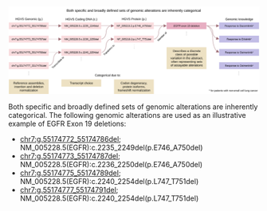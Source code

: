 ![Fig. 1](fig-1.svg)

Both specific and broadly defined sets of genomic alterations are inherently categorical. The following genomic alterations are used as an illustrative example of EGFR Exon 19 deletions:
- [chr7:g.55174772_55174786del](https://grch38.genomenexus.org/variant/chr7:g.55174772_55174786del); NM_005228.5(EGFR):c.2235_2249del(p.E746_A750del)
- [chr7:g.55174773_55174787del](https://grch38.genomenexus.org/variant/chr7:g.55174773_55174787del); NM_005228.5(EGFR):c.2236_2250del(p.E746_A750del)
- [chr7:g.55174775_55174789del](https://grch38.genomenexus.org/variant/chr7:g.55174775_55174789del); NM_005228.5(EGFR):c.2240_2254del(p.L747_T751del)
- [chr7:g.55174777_55174791del](https://grch38.genomenexus.org/variant/chr7:g.55174775_55174789del); NM_005228.5(EGFR):c.2240_2254del(p.L747_T751del)

